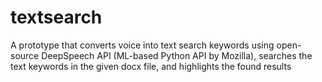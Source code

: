 # textsearch
A prototype that converts voice into text search keywords using open-source DeepSpeech API (ML-based Python API by Mozilla), searches the text keywords in the given docx file, and highlights the found results
